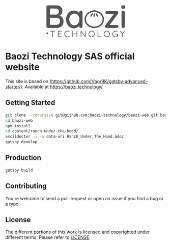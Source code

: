 <div align="center">
    <img src="static/logos/baozi-technology-full-logo.jpg" alt="Logo"/>
</div>

# Baozi Technology SAS official website 

This site is based on (https://github.com/Vagr9K/gatsby-advanced-starter/).
Available at https://baozi.technology/

## Getting Started

```sh
git clone --recursive git@github.com:baozi-technology/baozi-web.git baozi-web # Clone the project
cd baozi-web
npm install
cd content/ranch-under-the-hood/
asciidoctor -s -a data-uri Ranch_Under_The_Hood.adoc 
gatsby develop
```

## Production

```sh
gatsby build
```

## Contributing

You're welcome to send a pull-request or open an issue if you find a bug or a typo.

## License

The different portions of this work is licensed and copyrighted under different terms.
Please refer to [LICENSE](LICENSE.md).

